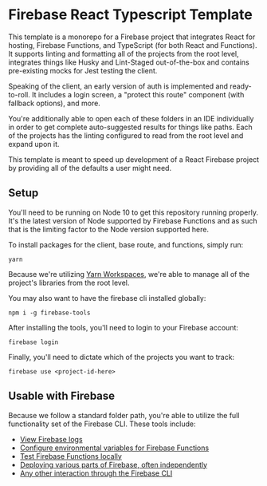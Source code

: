 # Firebase React Typescript Template 

This template is a monorepo for a Firebase project that integrates React for hosting, Firebase Functions, and TypeScript (for both React and Functions).
It supports linting and formatting all of the projects from the root level, integrates things like Husky and Lint-Staged out-of-the-box and contains pre-existing mocks for Jest testing the client.

Speaking of the client, an early version of auth is implemented and ready-to-roll. It includes a login screen, a "protect this route" component (with fallback options), and more.

You're additionally able to open each of these folders in an IDE individually in order to get complete auto-suggested results for things like paths. Each of the projects has the linting configured to read from the root level and expand upon it.

This template is meant to speed up development of a React Firebase project by providing all of the defaults a user might need.

## Setup

You'll need to be running on Node 10 to get this repository running properly. It's the latest version of Node supported by Firebase Functions and as such that is the limiting factor to the Node version supported here.

To install packages for the client, base route, and functions, simply run:

`yarn`

Because we're utilizing [Yarn Workspaces](https://yarnpkg.com/blog/2017/08/02/introducing-workspaces/), we're able to manage all of the project's libraries from the root level.

You may also want to have the firebase cli installed globally:

`npm i -g firebase-tools`

After installing the tools, you'll need to login to your Firebase account:

`firebase login`

Finally, you'll need to dictate which of the projects you want to track:

`firebase use <project-id-here>`

## Usable with Firebase

Because we follow a standard folder path, you're able to utilize the full functionality set of the Firebase CLI. These tools include:

- [View Firebase logs](https://firebase.google.com/docs/functions/writing-and-viewing-logs)
- [Configure environmental variables for Firebase Functions](https://firebase.google.com/docs/functions/config-env)
- [Test Firebase Functions locally](https://firebase.google.com/docs/functions/local-shell)
- [Deploying various parts of Firebase, often independently](https://firebase.google.com/docs/hosting/deploying)
- [Any other interaction through the Firebase CLI](https://firebase.google.com/docs/cli)
